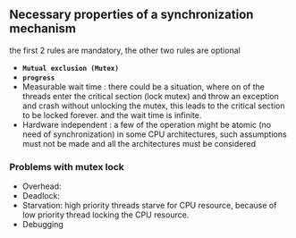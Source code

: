## Necessary properties of a synchronization mechanism
the first 2 rules are mandatory, the other two rules are optional
- **`Mutual exclusion (Mutex)`**
- **`progress`**
- Measurable wait time :  there could be a situation, where on of the threads enter the critical section (lock mutex) and throw an exception and crash without unlocking the mutex, this leads to the critical section to be locked forever. and the wait time is infinite.
- Hardware independent : a few of the operation might be atomic (no need of synchronization) in some CPU architectures, such assumptions must not be made and all the architectures must be considered

### Problems with mutex lock
- Overhead:
- Deadlock:
- Starvation: high priority threads starve for CPU resource, because of low priority thread locking the CPU resource.
- Debugging